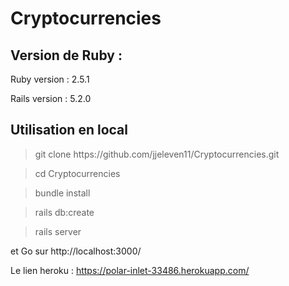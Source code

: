 
<h1>Cryptocurrencies</h1>


<h2>Version de Ruby :</h2>

Ruby version : 2.5.1

Rails version : 5.2.0

<h2>Utilisation en local</h2>


> <p>git clone https://github.com/jjeleven11/Cryptocurrencies.git

> cd Cryptocurrencies

> bundle install 

> rails db:create


> rails server  

et Go sur http://localhost:3000/

Le lien heroku : https://polar-inlet-33486.herokuapp.com/
